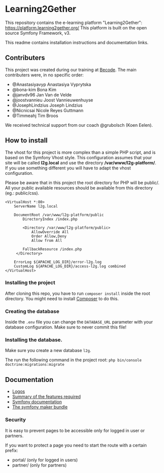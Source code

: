 # Learning2Gether
This repository contains the e-learning platform "Learning2Gether": https://platform.learning2gether.org/
This platform is built on the open source Symfony Framework, v3.

This readme contains installation instructions and documentation links.

## Contributers
This project was created during our training at [Becode](http://becode.org).
The main contributers were, in no specific order:
- @Anastasiyavyp	Anastasiya Vyprytska
- @bona-kim	        Bona Kim
- @janvdv96	        Jan Van de Velde
- @joostvannieu	        Joost Vannieuwenhuyse
- @JosephLindzius	Joseph Lindzius
- @Nicnicsai	        Nicole Reyes Guttmann
- @Timmeahj	        Tim Broos
	
We received technical support from our coach @grubolsch (Koen Eelen).

## How to install
The vhost for this project is more complex than a simple PHP script, and is based on the Symfony Vhost style.
This configuration assumes that your site will be called **l2g.local** and use the directory **/var/www/l2g-platform/**. If you use something different you will have to adapt the vhost configuration.

Please be aware that in this project the root directory for PHP will be public/. All your public available resources should be available from this directory (eg.: public/css).

```apacheconfig
<VirtualHost *:80>
	ServerName l2g.local

	DocumentRoot /var/www/l2g-platform/public
        DirectoryIndex /index.php

        <Directory /var/www/l2g-platform/public>
        	AllowOverride All
        	Order Allow,Deny
       		Allow from All
       
		FallbackResource /index.php
	 </Directory>

	ErrorLog ${APACHE_LOG_DIR}/error-l2g.log
	CustomLog ${APACHE_LOG_DIR}/access-l2g.log combined
</VirtualHost>
```

### Installing the project
After cloning this repo, you have to run `composer install` inside the root directory. You might need to install [Composer](https://getcomposer.org/download/) to do this.

### Creating the database
Inside the `.env` file you can change the `DATABASE_URL` parameter with your database configuration. Make sure to never commit this file!

### Installing the database.
Make sure you create a new database `l2g`.

The run the following command in the project root:
`php bin/console doctrine:migrations:migrate`

## Documentation
- [Logos](https://drive.google.com/open?id=1vpV13Va6My1ITQnwXOLbVLUsE1hiwB2x)
- [Summary of the features required](https://docs.google.com/document/d/1Zps_QZvev8AFjrzgFvTFNxEYxrnZHyXtU2FgkRBko6U/edit?usp=sharing)
- [Symfony documentation](https://symfony.com/doc/current/index.html)
- [The symfony maker bundle](https://symfony.com/doc/current/bundles/SymfonyMakerBundle/index.html)

### Security 
It is easy to prevent pages to be accessible only for logged in user or partners.

If you want to protect a page you need to start the route with a certain prefix:

- portal/ (only for logged in users)
- partner/ (only for partners)
